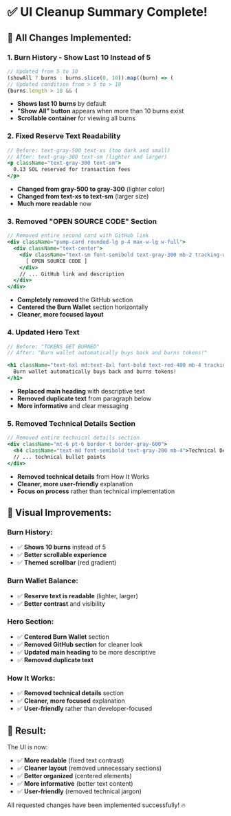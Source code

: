 # ✅ UI Cleanup Summary Complete!

## 🎯 **All Changes Implemented:**

### **1. Burn History - Show Last 10 Instead of 5**
```jsx
// Updated from 5 to 10
(showAll ? burns : burns.slice(0, 10)).map((burn) => (
// Updated condition from > 5 to > 10
{burns.length > 10 && (
```
- **Shows last 10 burns** by default
- **"Show All" button** appears when more than 10 burns exist
- **Scrollable container** for viewing all burns

### **2. Fixed Reserve Text Readability**
```jsx
// Before: text-gray-500 text-xs (too dark and small)
// After: text-gray-300 text-sm (lighter and larger)
<p className="text-gray-300 text-sm">
  0.13 SOL reserved for transaction fees
</p>
```
- **Changed from gray-500 to gray-300** (lighter color)
- **Changed from text-xs to text-sm** (larger size)
- **Much more readable** now

### **3. Removed "OPEN SOURCE CODE" Section**
```jsx
// Removed entire second card with GitHub link
<div className="pump-card rounded-lg p-4 max-w-lg w-full">
  <div className="text-center">
    <div className="text-sm font-semibold text-gray-300 mb-2 tracking-wide">
      [ OPEN SOURCE CODE ]
    </div>
    // ... GitHub link and description
  </div>
</div>
```
- **Completely removed** the GitHub section
- **Centered the Burn Wallet** section horizontally
- **Cleaner, more focused layout**

### **4. Updated Hero Text**
```jsx
// Before: "TOKENS GET BURNED"
// After: "Burn wallet automatically buys back and burns tokens!"

<h1 className="text-6xl md:text-8xl font-bold text-red-400 mb-4 tracking-wider">
  Burn wallet automatically buys back and burns tokens!
</h1>
```
- **Replaced main heading** with descriptive text
- **Removed duplicate text** from paragraph below
- **More informative** and clear messaging

### **5. Removed Technical Details Section**
```jsx
// Removed entire technical details section
<div className="mt-6 pt-6 border-t border-gray-600">
  <h4 className="text-md font-semibold text-gray-200 mb-4">Technical Details</h4>
  // ... technical bullet points
</div>
```
- **Removed technical details** from How It Works
- **Cleaner, more user-friendly** explanation
- **Focus on process** rather than technical implementation

## 🎨 **Visual Improvements:**

### **Burn History:**
- ✅ **Shows 10 burns** instead of 5
- ✅ **Better scrollable experience**
- ✅ **Themed scrollbar** (red gradient)

### **Burn Wallet Balance:**
- ✅ **Reserve text is readable** (lighter, larger)
- ✅ **Better contrast** and visibility

### **Hero Section:**
- ✅ **Centered Burn Wallet** section
- ✅ **Removed GitHub section** for cleaner look
- ✅ **Updated main heading** to be more descriptive
- ✅ **Removed duplicate text**

### **How It Works:**
- ✅ **Removed technical details** section
- ✅ **Cleaner, more focused** explanation
- ✅ **User-friendly** rather than developer-focused

## 🚀 **Result:**

The UI is now:
- ✅ **More readable** (fixed text contrast)
- ✅ **Cleaner layout** (removed unnecessary sections)
- ✅ **Better organized** (centered elements)
- ✅ **More informative** (better text content)
- ✅ **User-friendly** (removed technical jargon)

All requested changes have been implemented successfully! 🔥
